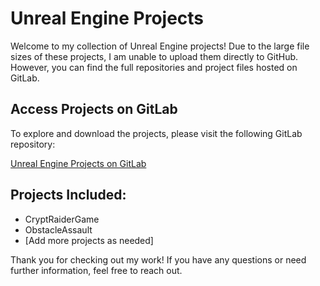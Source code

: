 # Unreal Engine Projects

Welcome to my collection of Unreal Engine projects! Due to the large file sizes of these projects, I am unable to upload them directly to GitHub. However, you can find the full repositories and project files hosted on GitLab.

## Access Projects on GitLab

To explore and download the projects, please visit the following GitLab repository:

[Unreal Engine Projects on GitLab](https://gitlab.com/abdulkadri05/UnrealEngineProjects)

## Projects Included:

- CryptRaiderGame
- ObstacleAssault
- [Add more projects as needed]

Thank you for checking out my work! If you have any questions or need further information, feel free to reach out.
